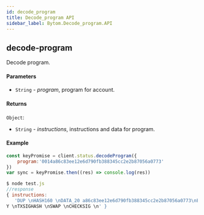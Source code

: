 ```yaml
---
id: decode_program
title: Decode_program API
sidebar_label: Bytom.Decode_program.API
---
```


## decode-program

Decode program. 

#### Parameters

- `String` - *program*, program for account.

#### Returns

`Object`:

- `String` - *instructions*, instructions and data for program.

#### Example
```js
const keyPromise = client.status.decodeProgram({
    program:'0014a86c83ee12e6d790fb388345cc2e2b87056a0773'
})
var sync = keyPromise.then((res) => console.log(res)) 
```
```js
$ node test.js
//response
{ instructions:
   'DUP \nHASH160 \nDATA_20 a86c83ee12e6d790fb388345cc2e2b87056a0773\nEQUALVERIF
Y \nTXSIGHASH \nSWAP \nCHECKSIG \n' }

```

